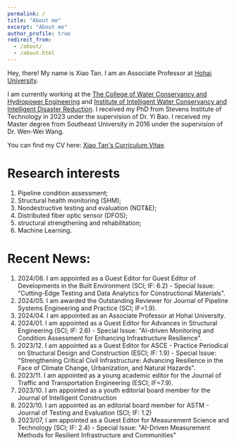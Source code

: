 ```yaml
---
permalink: /
title: "About me"
excerpt: "About me"
author_profile: true
redirect_from: 
  - /about/
  - /about.html
---
```


Hey, there! My name is Xiao Tan. I am an Associate Professor at [Hohai University](https://www.hhu.edu.cn/). 

I am currently working at the [The College of Water Conservancy and Hydropower Engineering](https://sdxy.hhu.edu.cn/) and [Institute of Intelligent Water Conservancy and Intelligent Disaster Reduction](https://sdxy.hhu.edu.cn/sdyyw/). I received my PhD from Stevens Institute of Technology in 2023 under the supervision of Dr. Yi Bao. I received my Master degree from Southeast University in 2016 under the supervision of Dr. Wen-Wei Wang.

You can find my CV here: [Xiao Tan's Curriculum Vitae](../assets/Curriculum_Vitae.pdf).



Research interests
======
1. Pipeline condition assessment;
1. Structural health monitoring (SHM);
1. Nondestructive testing and evaluation (NDT&E);
1. Distributed fiber optic sensor (DFOS);
1. structural strengthening and rehabilitation;
1. Machine Learning.



Recent News:
======
1. 2024/06. I am appointed as a Guest Editor for Guest Editor of Developments in the Built Environment (SCI; IF: 6.2) - Special Issue: "Cutting-Edge Testing and Data Analytics for Constructional Materials".
1. 2024/05. I am awarded the Outstanding Reviewer for Journal of Pipeline Systems Engineering and Practice (SCI; IF=1.9).
1. 2024/04. I am appointed as an Associate Professor at Hohai University.
1. 2024/01. I am appointed as a Guest Editor for Advances in Structural Engineering (SCI; IF: 2.6) - Special Issue: "Al-driven Monitoring and Condition Assessment for Enhancing Infrastructure Resilience".
1. 2023/12. I am appointed as a Guest Editor for ASCE - Practice Periodical on Structural Design and Construction (ESCI; IF: 1.9) - Special Issue: "Strengthening Critical Civil Infrastructure: Advancing Resilience in the Face of Climate Change, Urbanization, and Natural Hazards".
1. 2023/11. I am appointed as a young academic editor for the Journal of Traffic and Transportation Engineering (ESCI; IF=7.9).
1. 2023/10. I am appointed as a youth editorial board member for the Journal of Intelligent Construction
1. 2023/10. I am appointed as an editorial board member for ASTM - Journal of Testing and Evaluation (SCI; IF: 1.2)
1. 2023/07, I am appointed as a Guest Editor for Measurement Science and Technology (SCI; IF: 2.4) - Special Issue: "AI-Driven Measurement Methods for Resilient Infrastructure and Communities"


